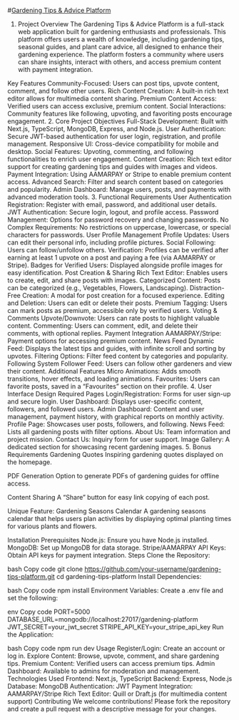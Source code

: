 #[Gardening Tips & Advice Platform](https://gardening-tips.vercel.app/)

1. Project Overview
   The Gardening Tips & Advice Platform is a full-stack web application built for gardening enthusiasts and professionals. This platform offers users a wealth of knowledge, including gardening tips, seasonal guides, and plant care advice, all designed to enhance their gardening experience. The platform fosters a community where users can share insights, interact with others, and access premium content with payment integration.

Key Features
Community-Focused: Users can post tips, upvote content, comment, and follow other users.
Rich Content Creation: A built-in rich text editor allows for multimedia content sharing.
Premium Content Access: Verified users can access exclusive, premium content.
Social Interactions: Community features like following, upvoting, and favoriting posts encourage engagement. 2. Core Project Objectives
Full-Stack Development: Built with Next.js, TypeScript, MongoDB, Express, and Node.js.
User Authentication: Secure JWT-based authentication for user login, registration, and profile management.
Responsive UI: Cross-device compatibility for mobile and desktop.
Social Features: Upvoting, commenting, and following functionalities to enrich user engagement.
Content Creation: Rich text editor support for creating gardening tips and guides with images and videos.
Payment Integration: Using AAMARPAY or Stripe to enable premium content access.
Advanced Search: Filter and search content based on categories and popularity.
Admin Dashboard: Manage users, posts, and payments with advanced moderation tools. 3. Functional Requirements
User Authentication
Registration: Register with email, password, and additional user details.
JWT Authentication: Secure login, logout, and profile access.
Password Management: Options for password recovery and changing passwords.
No Complex Requirements: No restrictions on uppercase, lowercase, or special characters for passwords.
User Profile Management
Profile Updates: Users can edit their personal info, including profile pictures.
Social Following: Users can follow/unfollow others.
Verification: Profiles can be verified after earning at least 1 upvote on a post and paying a fee (via AAMARPAY or Stripe).
Badges for Verified Users: Displayed alongside profile images for easy identification.
Post Creation & Sharing
Rich Text Editor: Enables users to create, edit, and share posts with images.
Categorized Content: Posts can be categorized (e.g., Vegetables, Flowers, Landscaping).
Distraction-Free Creation: A modal for post creation for a focused experience.
Editing and Deletion: Users can edit or delete their posts.
Premium Tagging: Users can mark posts as premium, accessible only by verified users.
Voting & Comments
Upvote/Downvote: Users can rate posts to highlight valuable content.
Commenting: Users can comment, edit, and delete their comments, with optional replies.
Payment Integration
AAMARPAY/Stripe: Payment options for accessing premium content.
News Feed
Dynamic Feed: Displays the latest tips and guides, with infinite scroll and sorting by upvotes.
Filtering Options: Filter feed content by categories and popularity.
Following System
Follower Feed: Users can follow other gardeners and view their content.
Additional Features
Micro Animations: Adds smooth transitions, hover effects, and loading animations.
Favourites: Users can favorite posts, saved in a “Favourites” section on their profile. 4. User Interface Design
Required Pages
Login/Registration: Forms for user sign-up and secure login.
User Dashboard: Displays user-specific content, followers, and followed users.
Admin Dashboard: Content and user management, payment history, with graphical reports on monthly activity.
Profile Page: Showcases user posts, followers, and following.
News Feed: Lists all gardening posts with filter options.
About Us: Team information and project mission.
Contact Us: Inquiry form for user support.
Image Gallery: A dedicated section for showcasing recent gardening images. 5. Bonus Requirements
Gardening Quotes
Inspiring gardening quotes displayed on the homepage.

PDF Generation
Option to generate PDFs of gardening guides for offline access.

Content Sharing
A “Share” button for easy link copying of each post.

Unique Feature: Gardening Seasons Calendar
A gardening seasons calendar that helps users plan activities by displaying optimal planting times for various plants and flowers.

Installation
Prerequisites
Node.js: Ensure you have Node.js installed.
MongoDB: Set up MongoDB for data storage.
Stripe/AAMARPAY API Keys: Obtain API keys for payment integration.
Steps
Clone the Repository:

bash
Copy code
git clone https://github.com/your-username/gardening-tips-platform.git
cd gardening-tips-platform
Install Dependencies:

bash
Copy code
npm install
Environment Variables: Create a .env file and set the following:

env
Copy code
PORT=5000
DATABASE_URL=mongodb://localhost:27017/gardening-platform
JWT_SECRET=your_jwt_secret
STRIPE_API_KEY=your_stripe_api_key
Run the Application:

bash
Copy code
npm run dev
Usage
Register/Login: Create an account or log in.
Explore Content: Browse, upvote, comment, and share gardening tips.
Premium Content: Verified users can access premium tips.
Admin Dashboard: Available to admins for moderation and management.
Technologies Used
Frontend: Next.js, TypeScript
Backend: Express, Node.js
Database: MongoDB
Authentication: JWT
Payment Integration: AAMARPAY/Stripe
Rich Text Editor: Quill or Draft.js (for multimedia content support)
Contributing
We welcome contributions! Please fork the repository and create a pull request with a descriptive message for your changes.
